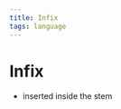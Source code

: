 ```yaml
---
title: Infix
tags: language
---
```


# Infix
- inserted inside the stem

































































































